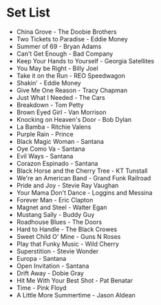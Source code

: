 # Set List

- China Grove - The Doobie Brothers
- Two Tickets to Paradise - Eddie Money
- Summer of 69 - Bryan Adams
- Can't Get Enough - Bad Company
- Keep Your Hands to Yourself - Georgia Satellites
- You May be Right - Billy Joel
- Take it on the Run - REO Speedwagon
- Shakin' - Eddie Money
- Give Me One Reason - Tracy Chapman
- Just What I Needed - The Cars
- Breakdown - Tom Petty
- Brown Eyed Girl - Van Morrison
- Knocking on Heaven's Door - Bob Dylan
- La Bamba - Ritchie Valens
- Purple Rain - Prince
- Black Magic Woman - Santana
- Oye Como Va - Santana
- Evil Ways - Santana
- Corazon Espinado - Santana
- Black Horse and the Cherry Tree - KT Tunstall
- We're an American Band - Grand Funk Railroad
- Pride and Joy - Stevie Ray Vaughan
- Your Mama Don't Dance - Loggins and Messina
- Forever Man - Eric Clapton
- Magnet and Steel - Walter Egan
- Mustang Sally - Buddy Guy
- Roadhouse Blues - The Doors
- Hard to Handle - The Black Crowes
- Sweet Child O' Mine - Guns N Roses
- Play that Funky Music - Wild Cherry
- Superstition - Stevie Wonder
- Europa - Santana
- Open Invitation - Santana
- Drift Away - Dobie Gray
- Hit Me With Your Best Shot - Pat Benatar
- Time - Pink Floyd
- A Little More Summertime - Jason Aldean
